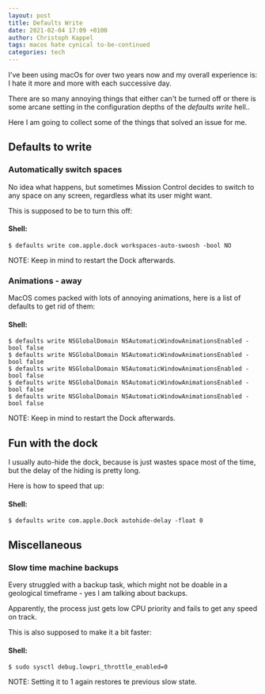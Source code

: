 ```yaml
---
layout: post
title: Defaults Write
date: 2021-02-04 17:09 +0100
author: Christoph Kappel
tags: macos hate cynical to-be-continued
categories: tech
---
```

I've been using macOs for over two years now and my overall experience is: I hate it more and more
with each successive day.

There are so many annoying things that either can't be turned off or there is some arcane setting in
the configuration depths of the _defaults write_ hell..

Here I am going to collect some of the things that solved an issue for me.

## Defaults to write

### Automatically switch spaces

No idea what happens, but sometimes Mission Control decides to switch to any space on any screen,
regardless what its user might want.

This is supposed to be to turn this off:

#### **Shell:**
```shell
$ defaults write com.apple.dock workspaces-auto-swoosh -bool NO
```

NOTE: Keep in mind to restart the Dock afterwards.

### Animations - away

MacOS comes packed with lots of annoying animations, here is a list of defaults to get rid of them:

#### **Shell:**
```shell
$ defaults write NSGlobalDomain NSAutomaticWindowAnimationsEnabled -bool false
$ defaults write NSGlobalDomain NSAutomaticWindowAnimationsEnabled -bool false
$ defaults write NSGlobalDomain NSAutomaticWindowAnimationsEnabled -bool false
$ defaults write NSGlobalDomain NSAutomaticWindowAnimationsEnabled -bool false
$ defaults write NSGlobalDomain NSAutomaticWindowAnimationsEnabled -bool false
```

NOTE: Keep in mind to restart the Dock afterwards.

## Fun with the dock

I usually auto-hide the dock, because is just wastes space most of the time, but the delay of the
hiding is pretty long.

Here is how to speed that up:

#### **Shell:**
```shell
$ defaults write com.apple.Dock autohide-delay -float 0
```

## Miscellaneous


### Slow time machine backups

Every struggled with a backup task, which might not be doable in a geological timeframe - yes I am
talking about backups.

Apparently, the process just gets low CPU priority and fails to get any speed on track.

This is also supposed to make it a bit faster:

#### **Shell:**
```shell
$ sudo sysctl debug.lowpri_throttle_enabled=0
```

NOTE: Setting it to 1 again restores te previous slow state.